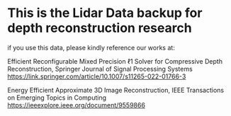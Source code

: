 # This is the Lidar Data backup for depth reconstruction research

if you use this data, please kindly reference our works at:

Efficient Reconfigurable Mixed Precision ℓ1 Solver for Compressive Depth Reconstruction, Springer Journal of Signal Processing Systems 
https://link.springer.com/article/10.1007/s11265-022-01766-3

Energy Efficient Approximate 3D Image Reconstruction, IEEE Transactions on Emerging Topics in Computing
https://ieeexplore.ieee.org/document/9559866
